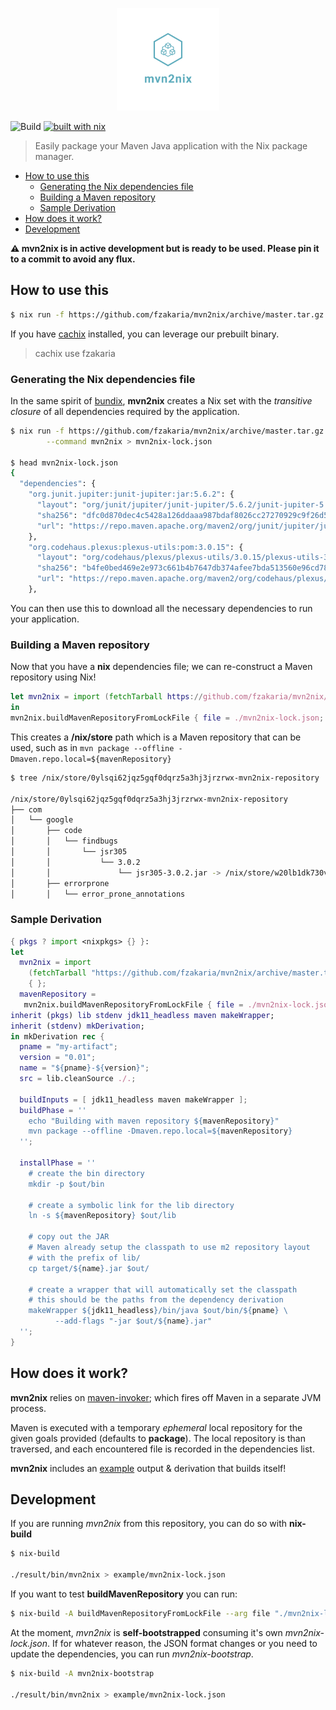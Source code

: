 <p align="center">
  <img src="logo.png" alt="mvn2nix" width="164" height="164">
</p>

![Build](https://github.com/fzakaria/mvn2nix/workflows/Build/badge.svg)
[![built with nix](https://builtwithnix.org/badge.svg)](https://builtwithnix.org)

> Easily package your Maven Java application with the Nix package manager.

<!--ts-->
* [How to use this](#how-to-use-this)
   * [Generating the Nix dependencies file](#generating-the-nix-dependencies-file)
   * [Building a Maven repository](#building-a-maven-repository)
   * [Sample Derivation](#sample-derivation)
* [How does it work?](#how-does-it-work)
* [Development](#development)
<!-- Added by: fmzakari, at: Mon Aug 24 21:40:20 PDT 2020 -->
<!--te-->

__:warning: mvn2nix is in active development but is ready to be used. Please pin it to a commit to avoid
   any flux.__

## How to use this

```bash
$ nix run -f https://github.com/fzakaria/mvn2nix/archive/master.tar.gz --command mvn2nix
```

If you have [cachix](https://cachix.org/) installed, you can leverage our prebuilt binary.
> cachix use fzakaria

### Generating the Nix dependencies file

In the same spirit of [bundix](https://github.com/nix-community/bundix), **mvn2nix** creates a Nix set with the
*transitive closure* of all dependencies required by the application.

```bash
$ nix run -f https://github.com/fzakaria/mvn2nix/archive/master.tar.gz \
        --command mvn2nix > mvn2nix-lock.json

$ head mvn2nix-lock.json
{
  "dependencies": {
    "org.junit.jupiter:junit-jupiter:jar:5.6.2": {
      "layout": "org/junit/jupiter/junit-jupiter/5.6.2/junit-jupiter-5.6.2.jar",
      "sha256": "dfc0d870dec4c5428a126ddaaa987bdaf8026cc27270929c9f26d52f3030ac61",
      "url": "https://repo.maven.apache.org/maven2/org/junit/jupiter/junit-jupiter/5.6.2/junit-jupiter-5.6.2.jar"
    },
    "org.codehaus.plexus:plexus-utils:pom:3.0.15": {
      "layout": "org/codehaus/plexus/plexus-utils/3.0.15/plexus-utils-3.0.15.pom",
      "sha256": "b4fe0bed469e2e973c661b4b7647db374afee7bda513560e96cd780132308f0b",
      "url": "https://repo.maven.apache.org/maven2/org/codehaus/plexus/plexus-utils/3.0.15/plexus-utils-3.0.15.pom"
    },
```

You can then use this to download all the necessary dependencies to run your application.

### Building a Maven repository

Now that you have a **nix** dependencies file; we can re-construct a Maven repository using Nix!

```nix
let mvn2nix = import (fetchTarball https://github.com/fzakaria/mvn2nix/archive/master.tar.gz) { };
in
mvn2nix.buildMavenRepositoryFromLockFile { file = ./mvn2nix-lock.json; }
```

This creates a **/nix/store** path which is a Maven repository that can be used, such as in `mvn package --offline -Dmaven.repo.local=${mavenRepository}`

```bash
$ tree /nix/store/0ylsqi62jqz5gqf0dqrz5a3hj3jrzrwx-mvn2nix-repository | head

/nix/store/0ylsqi62jqz5gqf0dqrz5a3hj3jrzrwx-mvn2nix-repository
├── com
│   └── google
│       ├── code
│       │   └── findbugs
│       │       └── jsr305
│       │           └── 3.0.2
│       │               └── jsr305-3.0.2.jar -> /nix/store/w20lb1dk730v77qis8l6sjqpljwkyql7-jsr305-3.0.2.jar
│       ├── errorprone
│       │   └── error_prone_annotations
```

### Sample Derivation

```nix
{ pkgs ? import <nixpkgs> {} }:
let
  mvn2nix = import
    (fetchTarball "https://github.com/fzakaria/mvn2nix/archive/master.tar.gz")
    { };
  mavenRepository =
   mvn2nix.buildMavenRepositoryFromLockFile { file = ./mvn2nix-lock.json; };
inherit (pkgs) lib stdenv jdk11_headless maven makeWrapper;
inherit (stdenv) mkDerivation;
in mkDerivation rec {
  pname = "my-artifact";
  version = "0.01";
  name = "${pname}-${version}";
  src = lib.cleanSource ./.;

  buildInputs = [ jdk11_headless maven makeWrapper ];
  buildPhase = ''
    echo "Building with maven repository ${mavenRepository}"
    mvn package --offline -Dmaven.repo.local=${mavenRepository}
  '';

  installPhase = ''
    # create the bin directory
    mkdir -p $out/bin

    # create a symbolic link for the lib directory
    ln -s ${mavenRepository} $out/lib

    # copy out the JAR
    # Maven already setup the classpath to use m2 repository layout
    # with the prefix of lib/
    cp target/${name}.jar $out/

    # create a wrapper that will automatically set the classpath
    # this should be the paths from the dependency derivation
    makeWrapper ${jdk11_headless}/bin/java $out/bin/${pname} \
          --add-flags "-jar $out/${name}.jar"
  '';
}
```

## How does it work?

**mvn2nix** relies on [maven-invoker](https://maven.apache.org/shared/maven-invoker/); which fires off
Maven in a separate JVM process.

Maven is executed with a temporary *ephemeral* local repository for the given goals provided (defaults to **package**).
The local repository is than traversed, and each encountered file is recorded in the dependencies list.

**mvn2nix** includes an [example](examples/mvn2nix/default.nix) output & derivation that builds itself!

## Development

If you are running *mvn2nix* from this repository, you can do so with **nix-build**

```bash
$ nix-build

./result/bin/mvn2nix > example/mvn2nix-lock.json
```

If you want to test **buildMavenRepository** you can run:
```bash
$ nix-build -A buildMavenRepositoryFromLockFile --arg file "./mvn2nix-lock.json"
```

At the moment, _mvn2nix_ is **self-bootstrapped** consuming it's own _mvn2nix-lock.json_.
If for whatever reason, the JSON format changes or you need to update the dependencies, you can run _mvn2nix-bootstrap_.

```bash
$ nix-build -A mvn2nix-bootstrap

./result/bin/mvn2nix > example/mvn2nix-lock.json
```